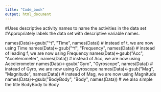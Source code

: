 ```yaml
---
title: "Code_book"
output: html_document
---
```



#Uses descriptive activity names to name the activities in the data set
#Appropriately labels the data set with descriptive variable names.

names(Data)<-gsub("^t", "Time", names(Data))  # instead of t, we are now using Time
names(Data)<-gsub("^f", "Frequency", names(Data))  # instead of leading f, we are now using Frequency
names(Data)<-gsub("Acc", "Accelerometer", names(Data))  # instead of Acc, we are now using Accelerometer
names(Data)<-gsub("Gyro", "Gyroscope", names(Data))  # instead of Gyro, we are now using Gyroscope
names(Data)<-gsub("Mag", "Magnitude", names(Data))  # instead of Mag, we are now using Magnitude
names(Data)<-gsub("BodyBody", "Body", names(Data))  # we also simple the title BodyBody to Body



